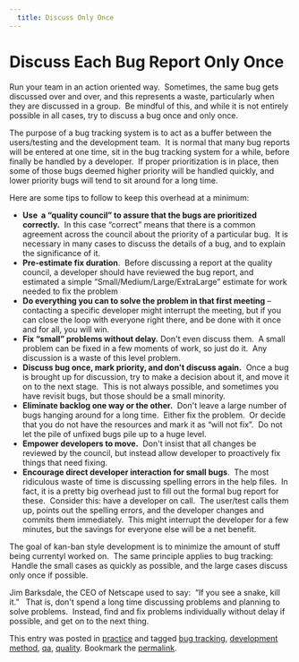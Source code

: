 ```yaml
---
  title: Discuss Only Once
---
```

#  Discuss Each Bug Report Only Once

Run your team in an action oriented way.  Sometimes, the same bug gets discussed over and over, and this represents a waste, particularly when they are discussed in a group.  Be mindful of this, and while it is not entirely possible in all cases, try to discuss a bug once and only once.

The purpose of a bug tracking system is to act as a buffer between the users/testing and the development team.  It is normal that many bug reports will be entered at one time, sit in the bug tracking system for a while, before finally be handled by a developer.  If proper prioritization is in place, then some of those bugs deemed higher priority will be handled quickly, and lower priority bugs will tend to sit around for a long time. 

Here are some tips to follow to keep this overhead at a minimum:

*   **Use  a “quality council” to assure that the bugs are prioritized correctly.**  In this case “correct” means that there is a common agreement across the council about the priority of a particular bug.  It is necessary in many cases to discuss the details of a bug, and to explain the significance of it.
*   **Pre-estimate fix duration**.  Before discussing a report at the quality council, a developer should have reviewed the bug report, and estimated a simple “Small/Medium/Large/ExtraLarge” estimate for work needed to fix the problem
*   **Do everything you can to solve the problem in that first meeting** – contacting a specific developer might interrupt the meeting, but if you can close the loop with everyone right there, and be done with it once and for all, you will win.
*   **Fix “small” problems without delay.** Don't even discuss them.  A small problem can be fixed in a few moments of work, so just do it.  Any discussion is a waste of this level problem.
*   **Discuss bug once, mark priority, and don't discuss again.**  Once a bug is brought up for discussion, try to make a decision about it, and move it on to the next stage.  This is not always possible, and sometimes you have revisit bugs, but those should be a small minority.
*   **Eliminate backlog one way or the other.**  Don't leave a large number of bugs hanging around for a long time.  Either fix the problem.  Or decide that you do not have the resources and mark it as “will not fix”.  Do not let the pile of unfixed bugs pile up to a huge level.
*   **Empower developers to move.**  Don't insist that all changes be reviewed by the council, but instead allow developer to proactively fix things that need fixing.
*   **Encourage direct developer interaction for small bugs**.  The most ridiculous waste of time is discussing spelling errors in the help files.  In fact, it is a pretty big overhead just to fill out the formal bug report for these.  Consider this: have a developer on call.  The user/test calls them up, points out the spelling errors, and the developer changes and commits them immediately.  This might interrupt the developer for a few minutes, but the savings for everyone else will be a net benefit.

The goal of kan-ban style development is to minimize the amount of stuff being currentyl worked on.  The same principle applies to bug tracking:  Handle the small cases as quickly as possible, and the large cases discuss only once if possible.  

Jim Barksdale, the CEO of Netscape used to say:  “If you see a snake, kill it.”   That is, don't spend a long time discussing problems and planning to solve problems.  Instead, find and fix problems individually without delay if possible, and get on to the next thing.

This entry was posted in [practice](https://agiletribe.purplehillsbooks.com/category/practice/) and tagged [bug tracking](https://agiletribe.purplehillsbooks.com/tag/bug-tracking/), [development method](https://agiletribe.purplehillsbooks.com/tag/development-method/), [qa](https://agiletribe.purplehillsbooks.com/tag/qa/), [quality](https://agiletribe.purplehillsbooks.com/tag/quality/). Bookmark the [permalink](https://agiletribe.purplehillsbooks.com/2013/06/12/discuss-each-bug-report-only-once/ "Permalink to Discuss Each Bug Report Only Once").